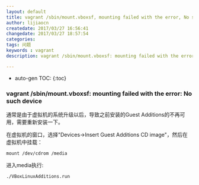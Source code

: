 ```yaml
---
layout: default
title: vagrant /sbin/mount.vboxsf, mounting failed with the error, No such device
author: lijiaocn
createdate: 2017/03/27 16:56:41
changedate: 2017/03/27 18:57:54
categories:
tags: 问题
keywords : vagrant
description: vagrant /sbin/mount.vboxsf: mounting failed with the error: No such device

---
```


* auto-gen TOC:
{:toc}

### vagrant /sbin/mount.vboxsf: mounting failed with the error: No such device

通常是由于虚拟机的系统升级以后，导致之前安装的Guest Additions的不再可用，需要重新安装一下。

在虚拟机的窗口，选择"Devices->Insert Guest Additions CD image"，然后在虚拟机中挂载：

	mount /dev/cdrom /media

进入media执行:

	./VBoxLinuxAdditions.run
